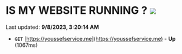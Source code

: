 # IS MY WEBSITE RUNNING ? [![](https://img.shields.io/static/v1?label=Sponsor&message=%E2%9D%A4&logo=GitHub&color=%23fe8e86)](https://github.com/sponsors/<username>)

Last updated: **9/8/2023, 3:20:14 AM**

- `GET` [https://youssefservice.me](https://youssefservice.me) - **Up** (1067ms)
